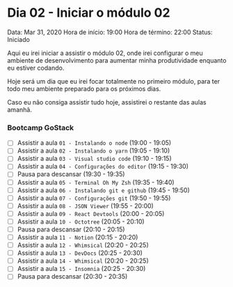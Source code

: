 # Dia 02 - Iniciar o módulo 02

Data: Mar 31, 2020
Hora de início: 19:00
Hora de término: 22:00
Status: Iniciado

Aqui eu irei iniciar a assistir o módulo 02, onde irei configurar o meu ambiente de desenvolvimento para aumentar minha produtividade enquanto eu estiver codando.

Hoje será um dia que eu irei focar totalmente no primeiro módulo, para ter todo meu ambiente preparado para os próximos dias. 

Caso eu não consiga assistir tudo hoje, assistirei o restante das aulas amanhã.

### Bootcamp GoStack

- [ ]  Assistir a aula `01 - Instalando o node` (19:00 - 19:05)
- [ ]  Assistir a aula `02 - Instalando o yarn` (19:05 - 19:10)
- [ ]  Assistir a aula `03 - Visual studio code` (19:10 - 19:15)
- [ ]  Assistir a aula `04 - Configurações do editor` (19:15 - 19:30)
- [ ]  Pausa para descansar (19:30 - 19:35)
- [ ]  Assistir a aula `05 - Terminal Oh My Zsh` (19:35 - 19:40)
- [ ]  Assistir a aula `06 - Instalando git e github` (19:45 - 19:50)
- [ ]  Assistir a aula `07 - Configurações git` (19:50 - 19:55)
- [ ]  Assistir a aula `08 - JSON Viewer` (19:55 - 20:00)
- [ ]  Assistir a aula `09 - React Devtools` (20:00 - 20:05)
- [ ]  Assistir a aula `10 - Octotree` (20:05 - 20:10)
- [ ]  Pausa para descansar (20:10 - 20:15)
- [ ]  Assistir a aula `11 - Notion` (20:15 - 20:20)
- [ ]  Assistir a aula `12 - Whimsical` (20:20 - 20:25)
- [ ]  Assistir a aula `13 - DevDocs` (20:25 - 20:30)
- [ ]  Assistir a aula `14 - Whimsical` (20:20 - 20:25)
- [ ]  Assistir a aula `15 - Insomnia` (20:25 - 20:30)
- [ ]  Pausa para descansar (20:30 - 20:35)